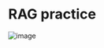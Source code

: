 # RAG practice


![image](https://github.com/kti0801/gemini_receipt/assets/91380606/d63ab0e7-0626-43dc-b978-f00b28eaa459)



